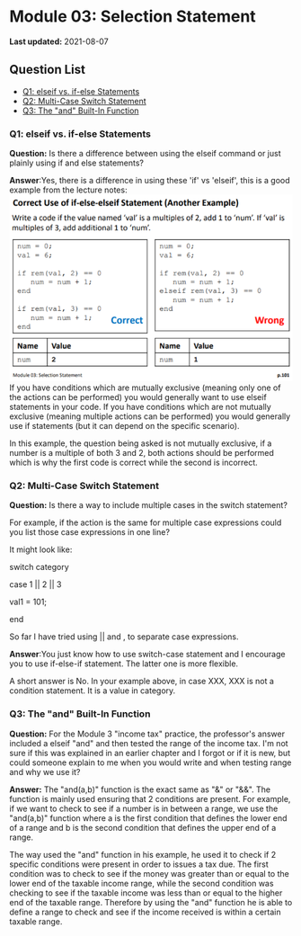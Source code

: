 # Module 03: Selection Statement

**Last updated:** 2021-08-07

## Question List
- [Q1: elseif vs. if-else Statements ](#Q1)
- [Q2: Multi-Case Switch Statement](#Q2)
- [Q3: The "and" Built-In Function ](#Q3)

### Q1: elseif vs. if-else Statements  <a name="Q1"></a> 
**Question:** Is there a difference between using the elseif command or just plainly using if and else statements?

**Answer**:Yes, there is a difference in using these 'if' vs 'elseif', this is a good example from the lecture notes: 
![](img/M03_Q1.png)
If you have conditions which are mutually exclusive (meaning only one of the actions can be performed) you would generally want to use elseif statements in your code. If you have conditions which are not mutually exclusive (meaning multiple actions can be performed) you would generally use if statements (but it can depend on the specific scenario).  

In this example, the question being asked is not mutually exclusive, if a number is a multiple of both 3 and 2, both actions should be performed which is why the first code is correct while the second is incorrect. 

### Q2: Multi-Case Switch Statement  <a name="Q2"></a> 
**Question:** Is there a way to include multiple cases in the switch statement? 

For example, if the action is the same for multiple case expressions could you list those case expressions in one line? 

It might look like: 

switch category 

case 1 || 2 || 3 

val1 = 101; 

end 

So far I have tried using || and , to separate case expressions. 

**Answer**:You just know how to use switch-case statement and I encourage you to use if-else-if statement. The latter one is more flexible.  

A short answer is No. In your example above, in case XXX, XXX is not a condition statement. It is a value in category. 

### Q3: The "and" Built-In Function <a name="Q3"></a> 

**Question:** For the Module 3 "income tax" practice, the professor's answer included a elseif "and" and then tested the range of the income tax. I'm not sure if this was explained in an earlier chapter and I forgot or if it is new, but could someone explain to me when you would write and when testing range and why we use it?

**Answer:** The "and(a,b)" function is the exact same as "&" or "&&". The function is mainly used ensuring that 2 conditions are present. For example, if we want to check to see if a number is in between a range, we use the "and(a,b)" function where a  is the first condition that defines the lower end of a range and b is the second condition that defines the upper end of a range. 

The way used the "and" function in his example, he used it to check if 2 specific conditions were present in order to issues a tax due. The first condition was to check to see if the money was greater than or equal to the lower end of the taxable income range, while the second condition was checking to see if the taxable income was less than or equal to the higher end of the taxable range. Therefore by using the "and" function he is able to define a range to check and see if the income received is within a certain taxable range.